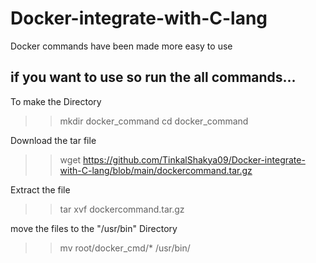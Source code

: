 # Docker-integrate-with-C-lang
Docker commands have been made more easy to use
## if you want to use so run the all commands...

To make the Directory
>>mkdir docker_command
>>cd docker_command

Download the tar file
>>wget https://github.com/TinkalShakya09/Docker-integrate-with-C-lang/blob/main/dockercommand.tar.gz

Extract the file
>>tar xvf dockercommand.tar.gz

move the files to the "/usr/bin" Directory
>>mv root/docker_cmd/* /usr/bin/

